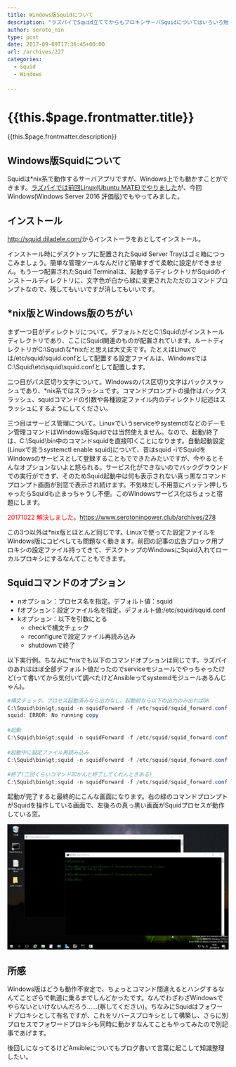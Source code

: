 ```yaml
---
title: Windows版Squidについて
description: "ラズパイでSquid立ててからもプロキシサーバSquidについてはいろいろ勉強してます。きょうはWindows版のSquidについて。Windows版はドキュメント少ないわ古いわで動作検証が大変でした。"
author: seroto_nin
type: post
date: 2017-09-09T17:36:45+00:00
url: /archives/227
categories:
  - Squid
  - Windows

---
```

# {{this.$page.frontmatter.title}}

<CategoriesAndDate/>

{{this.$page.frontmatter.description}}

<!--more-->

## Windows版Squidについて

Squidは*nix系で動作するサーバアプリですが、Windows上でも動かすことができます。[ラズパイでは前回Linux(Ubuntu MATE)でやりました][1]が、今回Windows(Windows Server 2016 評価版)でもやってみました。

## インストール

<http://squid.diladele.com/>からインストーラをおとしてインストール。

インストール時にデスクトップに配置されたSquid Server Trayはゴミ箱につっこみましょう。簡単な管理ツールなんだけど簡単すぎて柔軟に設定ができません。もう一つ配置されたSquid Terminalは、起動するディレクトリがSquidのインストールディレクトリに、文字色が白から緑に変更されたただのコマンドプロンプトなので、残してもいいですが消してもいいです。

## *nix版とWindows版のちがい

まず一つ目がディレクトリについて。デフォルトだとC:\Squid\がインストールディレクトリであり、ここにSquid関連のものが配置されています。ルートディレクトリがC:\Squid\な*nixだと思えば大丈夫です。たとえばLinuxでは/etc/squid/squid.confとして配置する設定ファイルは、WindowsではC:\Squid\etc\squid\squid.confとして配置します。

二つ目がパス区切り文字について。WIndowsのパス区切り文字はバックスラッシュであり、*nix系ではスラッシュです。コマンドプロンプトの操作はバックスラッシュ、squidコマンドの引数や各種設定ファイル内のディレクトリ記述はスラッシュにするようにしてください。

三つ目はサービス管理について。Linuxでいうserviceやsystemctlなどのデーモン管理コマンドはWindows版Squidでは当然使えません。なので、起動/終了は、C:\Squid\bin中のコマンドsquidを直接叩くことになります。自動起動設定(Linuxで言うsystemctl enable squid)について、昔はsquid -iでSquidをWindowsのサービスとして登録することもでできたみたいですが、今やるとそんなオプションないよと怒られる。サービス化ができないのでバックグラウンドでの実行ができず、そのためSquid起動中は何も表示されない真っ黒なコマンドプロンプト画面が別窓で表示され続けます。不気味だし不用意にバッテン押しちゃったらSquidも止まっちゃうし不便。このWIndowsサービス化はちょっと宿題にします。

<span style="color: #ff0000;">20171022 解決しました</span>。<https://www.serotoninpower.club/archives/278>

この3つ以外は*nix版とほとんど同じです。Linuxで使ってた設定ファイルをWindows版にコピペしても問題なく動きます。前回の記事の広告ブロック用プロキシの設定ファイル持ってきて、デスクトップのWindowsにSquid入れてローカルプロキシにするなんてこともできます。

## Squidコマンドのオプション

* nオプション：プロセス名を指定。デフォルト値：squid
* fオプション：設定ファイル名を指定。デフォルト値:/etc/squid/squid.conf
* kオプション：以下を引数にとる
  * checkで構文チェック
  * reconfigureで設定ファイル再読み込み
  * shutdownで終了

以下実行例。ちなみに*nixでも以下のコマンドオプションは同じです。ラズパイのあれはほぼ全部デフォルト値だったのでserviceモジュールでやっちゃったけど(って書いてから気付いて調べたけどAnsibleってsystemdモジュールあるんじゃん)。

```powershell
#構文チェック。プロセス起動済みなら出力なし、起動前なら以下の出力のみ出ればOK
C:\Squid\bin&gt;squid -n squidForward -f /etc/squid/squid_forward.conf -k check
squid: ERROR: No running copy

#起動
C:\Squid\bin&gt;squid -n squidForward -f /etc/squid/squid_forward.conf

#起動中に設定ファイル再読み込み
C:\Squid\bin&gt;squid -n squidForward -f /etc/squid/squid_forward.conf -k reconfigure

#終了(二回くらいコマンド叩かんと終了してくれんときある)
C:\Squid\bin&gt;squid -n squidForward -f /etc/squid/squid_forward.conf -k shutdown
```

起動が完了すると最終的にこんな画面になります。右の緑のコマンドプロンプトがSquidを操作している画面で、左後ろの真っ黒い画面がSquidプロセスが動作している窓。

![WS000000.jpg](./WS000000.jpg)

## 所感

Windows版はどうも動作不安定で、ちょっとコマンド間違えるとハングするなんてことざらで軌道に乗るまでしんどかったです。なんでわざわざWindowsでやらないといけないんだろう……(察してください)。ちなみにSquidはフォワードプロキシとして有名ですが、これをリバースプロキシとして構築し、さらに別プロセスでフォワードプロキシも同時に動かすなんてこともやってみたので別記事であげます。

後回しになってるけどAnsibleについてもブログ書いて言葉に起こして知識整理したい。

 [1]: https://www.serotoninpower.club/archives/216
